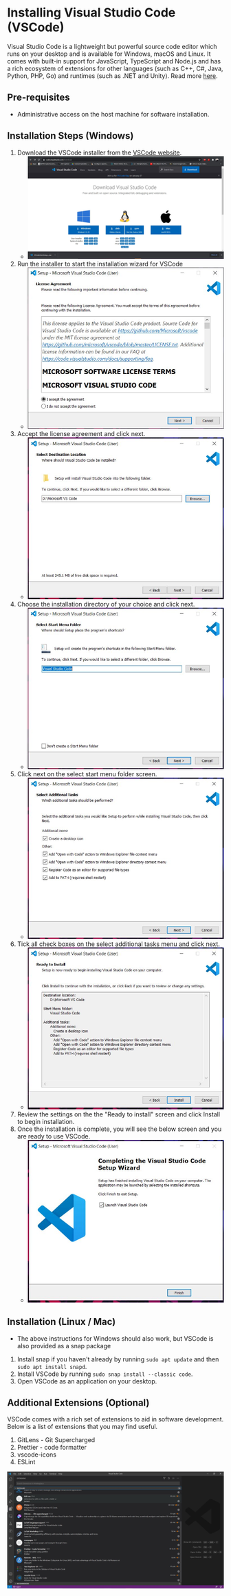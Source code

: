 
# Installing Visual Studio Code (VSCode)

Visual Studio Code is a lightweight but powerful source code editor which runs on your desktop and is available for Windows, macOS and Linux. It comes with built-in support for JavaScript, TypeScript and Node.js and has a rich ecosystem of extensions for other languages (such as C++, C#, Java, Python, PHP, Go) and runtimes (such as .NET and Unity). Read more [here](https://code.visualstudio.com/docs).

## Pre-requisites

- Administrative access on the host machine for software installation.

## Installation Steps (Windows)

1. Download the VSCode installer from the [VSCode website](https://code.visualstudio.com/download).
   - ![image](./images/download.JPG)
2. Run the installer to start the installation wizard for VSCode
   - ![image](./images/license-agreement.JPG)
3. Accept the license agreement and click next.
   - ![image](./images/destination.JPG)
4. Choose the installation directory of your choice and click next.
   - ![image](./images/start-menu.JPG)
5. Click next on the select start menu folder screen.
   - ![image](./images/additional-tasks.JPG)
6. Tick all check boxes on the select additional tasks menu and click next.
   - ![image](./images/ready-to-install.JPG)
7. Review the settings on the the "Ready to install" screen and click Install to begin installation.
8. Once the installation is complete, you will see the below screen and you are ready to use VSCode.
   - ![image](./images/finish.JPG)

## Installation (Linux / Mac)

- The above instructions for Windows should also work, but VSCode is also provided as a snap package

1. Install snap if you haven't already by running `sudo apt update` and then `sudo apt install snapd`.
2. Install VSCode by running `sudo snap install --classic code`.
3. Open VSCode as an application on your desktop.

## Additional Extensions (Optional)

VSCode comes with a rich set of extensions to aid in software development.
Below is a list of extensions that you may find useful.

1. GitLens - Git Supercharged
2. Prettier - code formatter
3. vscode-icons
4. ESLint

![image](./images/useful-extensions.JPG)
